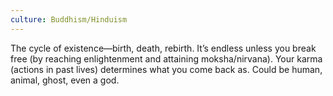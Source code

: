 ```yaml
---
culture: Buddhism/Hinduism
---
```


The cycle of existence—birth, death, rebirth. It’s endless unless you break free (by reaching enlightenment and attaining moksha/nirvana). Your karma (actions in past lives) determines what you come back as. Could be human, animal, ghost, even a god.
